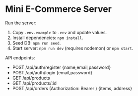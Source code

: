 # Mini E-Commerce Server

Run the server:

1. Copy `.env.example` to `.env` and update values.
2. Install dependencies: `npm install`.
3. Seed DB: `npm run seed`.
4. Start server: `npm run dev` (requires nodemon) or `npm start`.

API endpoints:
- POST /api/auth/register {name,email,password}
- POST /api/auth/login {email,password}
- GET /api/products
- GET /api/products/:id
- POST /api/orders (Authorization: Bearer <token>) {items, address}
